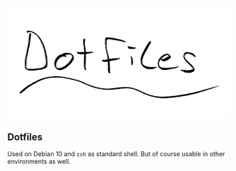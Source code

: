 ![cover image](./cover_image.png)

## Dotfiles

Used on Debian 10 and `zsh` as standard shell. But of course usable in other environments as well. 
